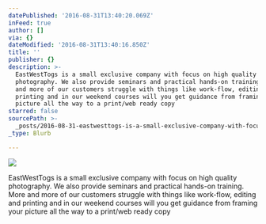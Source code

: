 ```yaml
---
datePublished: '2016-08-31T13:40:20.069Z'
inFeed: true
author: []
via: {}
dateModified: '2016-08-31T13:40:16.850Z'
title: ''
publisher: {}
description: >-
  EastWestTogs is a small exclusive company with focus on high quality
  photography. We also provide seminars and practical hands-on training. More
  and more of our customers struggle with things like work-flow, editing and
  printing and in our weekend courses will you get guidance from framing your
  picture all the way to a print/web ready copy
starred: false
sourcePath: >-
  _posts/2016-08-31-eastwesttogs-is-a-small-exclusive-company-with-focus-on-high.md
_type: Blurb

---
```

![](https://the-grid-user-content.s3-us-west-2.amazonaws.com/17958fbd-8ae1-4169-9704-a04df0c31278.jpg)

EastWestTogs is a small exclusive company with focus on high quality photography. We also provide seminars and practical hands-on training. More and more of our customers struggle with things like work-flow, editing and printing and in our weekend courses will you get guidance from framing your picture all the way to a print/web ready copy